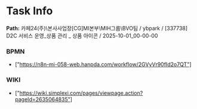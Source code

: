 # Task Info

**Path:** 카페24(주)\본사사업장\[CG]MI본부\MIH그룹\BVO팀 / ybpark / [337738] D2C 서비스 운영_상품 관리 _ 상품 아이콘 / 2025-10-01_00-00-00

### BPMN
- ["https://n8n-mi-058-web.hanpda.com/workflow/2GVyVr90fId2o7QT"]

### WIKI
- ["https://wiki.simplexi.com/pages/viewpage.action?pageId=2635064835"]

